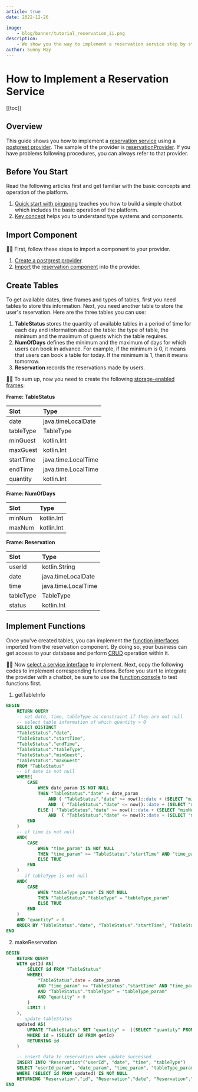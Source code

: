 ```yaml
---
article: true
date: 2022-12-26

image:
    - blog/banner/tutorial_reservation_ii.png
description:
    - We show you the way to implement a reservation service step by step
author: Sunny May
---
```


# How to Implement a Reservation Service

[[toc]]

## Overview
This guide shows you how to implement a [reservation service](./reservation-service.md) using a [postgrest provider](../reference//providers/postgrest.md#overview). The sample of the provider is [reservationProvider](https://build.opencui.io/org/622c8ff683536204fe062b55/agent/6373805420b0d2661d806193/service_schema). If you have problems following procedures, you can always refer to that provider.

## Before You Start
Read the following articles first and get familiar with the basic concepts and operation of the platform.
1. [Quick start with pingpong](../guide/pingpong.md) teaches you how to build a simple chatbot which includes the basic operation of the platform.
2. [Key concept](../guide/concepts.md) helps you to understand type systems and components.

## Import Component
:tipping_hand_woman: First, follow these steps to import a component to your provider.
1. [Create a postgrest provider](../reference//providers/postgrest.md#create-postgrest-provider).
2. [Import](../reference//providers/postgrest.md#declare-service-interface) the [reservation component](./reservation-service.md#create-types) into the provider. 

## Create Tables 
To get available dates, time frames and types of tables, first you need tables to store this information. Next, you need another table to store the user's reservation. Here are the three tables you can use: 

1. **TableStatus** stores the quantity of available tables in a period of time for each day and information about the table: the type of table, the minimum and the maximum of guests which the table requires. 
2. **NumOfDays** defines the minimum and the maximum of days for which users can book in advance. For example, if the minimum is 0, it means that users can book a table for today. If the minimum is 1, then it means tomorrow.
3. **Reservation** records the reservations made by users.

:tipping_hand_woman: To sum up, now you need to create the following [storage-enabled frames](../reference/providers/postgrest.md#create-database-tables):

**Frame: TableStatus**

| Slot        | Type                  |
|:------------|:----------------------|
| date        | java.timeLocalDate    |
| tableType   | TableType             |
| minGuest    | kotlin.Int            |
| maxGuest    | kotlin.Int            | 
| startTime   | java.time.LocalTime   |
| endTime     | java.time.LocalTime   |
| quantity    | kotlin.Int            |

**Frame: NumOfDays**

| Slot        | Type                  |
|:------------|:----------------------|
| minNum      | kotlin.Int            |
| maxNum      | kotlin.Int            | 

**Frame: Reservation**

| Slot        | Type                  |
|:------------|:----------------------|
| userId      | kotlin.String         |
| date        | java.timeLocalDate    |
| time        | java.time.LocalTime   |
| tableType   | TableType             |
| status      | kotlin.Int            |

## Implement Functions 
Once you've created tables, you can implement the [function interfaces](./reservation-service.md#add-function-interfaces) imported from the reservation component. By doing so, your business can get access to your database and perform [CRUD](https://en.wikipedia.org/wiki/Create,_read,_update_and_delete) operation within it.

:tipping_hand_woman: Now [select a service interface](../reference/providers/postgrest.md#provide-function-implementation) to implement. Next, copy the following codes to implement corresponding functions. Before you start to integrate the provider with a chatbot, be sure to use the [function console](../reference/providers/postgrest.md#function-console) to test functions first.

1. getTableInfo
``` sql
BEGIN
    RETURN QUERY 
    -- set date, time, tableType as constraint if they are not null
    -- select table information of which quantity > 0
    SELECT DISTINCT 
    "TableStatus"."date", 
    "TableStatus"."startTime", 
    "TableStatus"."endTime",
    "TableStatus"."tableType",
    "TableStatus"."minGuest", 
    "TableStatus"."maxGuest"
    FROM "TableStatus" 
    -- if date is not null
    WHERE(
        CASE 
            WHEN date_param IS NOT NULL
            THEN "TableStatus"."date" = date_param
                AND ( "TableStatus"."date" >= now()::date + (SELECT "minNum" FROM "NumOfDays" )::Int )
                AND  ( "TableStatus"."date" <= now()::date + (SELECT "maxNum" FROM "NumOfDays" )::Int )
            ELSE ( "TableStatus"."date" >= now()::date + (SELECT "minNum" FROM "NumOfDays" )::Int )
                AND  ( "TableStatus"."date" <= now()::date + (SELECT "maxNum" FROM "NumOfDays" )::Int )
        END
    )
    -- if time is not null
    AND(
        CASE 
            WHEN "time_param" IS NOT NULL
            THEN "time_param" >= "TableStatus"."startTime" AND "time_param" <= "TableStatus"."endTime"
            ELSE TRUE
        END
    )
    -- if tableType is not null
    AND(
        CASE 
            WHEN "tableType_param" IS NOT NULL
            THEN "TableStatus"."tableType" = "tableType_param"
            ELSE TRUE
        END     
    )
    AND "quantity" > 0
    ORDER BY "TableStatus"."date", "TableStatus"."startTime", "TableStatus"."minGuest";
END
```

2. makeReservation

``` sql
BEGIN
    RETURN QUERY 
    WITH getId AS(
        SELECT id FROM "TableStatus" 
        WHERE( 
            "TableStatus".date = date_param
            AND "time_param" >= "TableStatus"."startTime" AND "time_param" <= "TableStatus"."endTime"
            AND "TableStatus"."tableType" = "tableType_param"
            AND "quantity" > 0  
        )
        LIMIT 1
    ),
    -- update tableStatus
    updated AS(
        UPDATE "TableStatus" SET "quantity" =  ((SELECT "quantity" FROM "TableStatus" WHERE id = (SELECT * FROM getId)) - 1)
        WHERE id = (SELECT id FROM getId)
        RETURNING id
    )

    -- insert data to reservation when update successed
    INSERT INTO "Reservation"("userId", "date", "time", "tableType")
    SELECT "userId_param", "date_param", "time_param", "tableType_param"
    WHERE (SELECT id FROM updated) IS NOT NULL
    RETURNING "Reservation"."id", "Reservation"."date", "Reservation"."time", "Reservation"."tableType";
END
```
